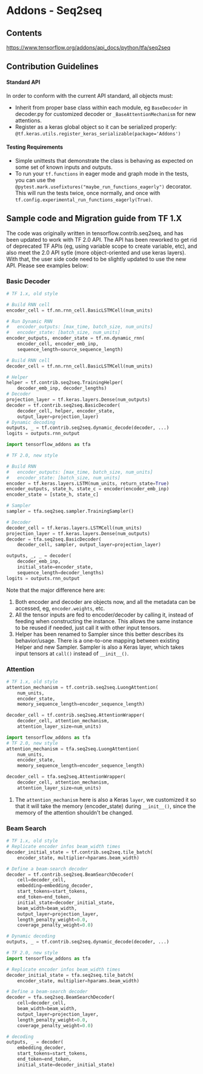 # Addons - Seq2seq

## Contents
https://www.tensorflow.org/addons/api_docs/python/tfa/seq2seq

## Contribution Guidelines
#### Standard API
In order to conform with the current API standard, all objects must:
 * Inherit from proper base class within each module, eg `BaseDecoder` in decoder.py for customized
   decoder or `_BaseAttentionMechanism` for new attentions.
 * Register as a keras global object so it can be serialized properly: `@tf.keras.utils.register_keras_serializable(package='Addons')`

#### Testing Requirements
 * Simple unittests that demonstrate the class is behaving as expected on
   some set of known inputs and outputs.
 * To run your `tf.functions` in eager mode and graph mode in the tests, 
   you can use the `@pytest.mark.usefixtures("maybe_run_functions_eagerly")` 
   decorator. This will run the tests twice, once normally, and once
   with `tf.config.experimental_run_functions_eagerly(True)`.

## Sample code and Migration guide from TF 1.X
The code was originally written in tensorflow.contrib.seq2seq, and has been updated to work with
TF 2.0 API. The API has been reworked to get rid of deprecated TF APIs (eg, using variable
scope to create variable, etc), and also meet the 2.0 API sytle (more object-oriented and use keras
layers). With that, the user side code need to be slightly updated to use the new API. Please see
examples below:

### Basic Decoder
``` python
# TF 1.x, old style

# Build RNN cell
encoder_cell = tf.nn.rnn_cell.BasicLSTMCell(num_units)

# Run Dynamic RNN
#   encoder_outputs: [max_time, batch_size, num_units]
#   encoder_state: [batch_size, num_units]
encoder_outputs, encoder_state = tf.nn.dynamic_rnn(
    encoder_cell, encoder_emb_inp,
    sequence_length=source_sequence_length)

# Build RNN cell
decoder_cell = tf.nn.rnn_cell.BasicLSTMCell(num_units)

# Helper
helper = tf.contrib.seq2seq.TrainingHelper(
    decoder_emb_inp, decoder_lengths)
# Decoder
projection_layer = tf.keras.layers.Dense(num_outputs)
decoder = tf.contrib.seq2seq.BasicDecoder(
    decoder_cell, helper, encoder_state,
    output_layer=projection_layer)
# Dynamic decoding
outputs, _ = tf.contrib.seq2seq.dynamic_decode(decoder, ...)
logits = outputs.rnn_output
```

``` python
import tensorflow_addons as tfa

# TF 2.0, new style

# Build RNN
#   encoder_outputs: [max_time, batch_size, num_units]
#   encoder_state: [batch_size, num_units]
encoder = tf.keras.layers.LSTM(num_units, return_state=True)
encoder_outputs, state_h, state_c = encoder(encoder_emb_inp)
encoder_state = [state_h, state_c]

# Sampler
sampler = tfa.seq2seq.sampler.TrainingSampler()

# Decoder
decoder_cell = tf.keras.layers.LSTMCell(num_units)
projection_layer = tf.keras.layers.Dense(num_outputs)
decoder = tfa.seq2seq.BasicDecoder(
    decoder_cell, sampler, output_layer=projection_layer)

outputs, _, _ = decoder(
    decoder_emb_inp,
    initial_state=encoder_state,
    sequence_length=decoder_lengths)
logits = outputs.rnn_output
```

Note that the major difference here are:

1. Both encoder and decoder are objects now, and all the metadata can be accessed, eg,
   `encoder.weights`, etc.
1. All the tensor inputs are fed to encoder/decoder by calling it, instead of feeding when constructing
   the instance. This allows the same instance to be reused if needed, just call it with other input
   tensors.
1. Helper has been renamed to Sampler since this better describes its behavior/usage. There is a
   one-to-one mapping between existing Helper and new Sampler. Sampler is also a Keras layer, which
   takes input tensors at `call()` instead of `__init__()`.


### Attention
``` python
# TF 1.x, old style
attention_mechanism = tf.contrib.seq2seq.LuongAttention(
    num_units,
    encoder_state,
    memory_sequence_length=encoder_sequence_length)

decoder_cell = tf.contrib.seq2seq.AttentionWrapper(
    decoder_cell, attention_mechanism,
    attention_layer_size=num_units)
```

``` python
import tensorflow_addons as tfa
# TF 2.0, new style
attention_mechanism = tfa.seq2seq.LuongAttention(
    num_units,
    encoder_state,
    memory_sequence_length=encoder_sequence_length)

decoder_cell = tfa.seq2seq.AttentionWrapper(
    decoder_cell, attention_mechanism,
    attention_layer_size=num_units)
```

1. The `attention_mechanism` here is also a Keras `layer`, we customized it so that it will take
   the memory (encoder_state) during `__init__()`, since the memory of the attention shouldn't be
   changed.

### Beam Search
``` python
# TF 1.x, old style
# Replicate encoder infos beam_width times
decoder_initial_state = tf.contrib.seq2seq.tile_batch(
    encoder_state, multiplier=hparams.beam_width)

# Define a beam-search decoder
decoder = tf.contrib.seq2seq.BeamSearchDecoder(
    cell=decoder_cell,
    embedding=embedding_decoder,
    start_tokens=start_tokens,
    end_token=end_token,
    initial_state=decoder_initial_state,
    beam_width=beam_width,
    output_layer=projection_layer,
    length_penalty_weight=0.0,
    coverage_penalty_weight=0.0)

# Dynamic decoding
outputs, _ = tf.contrib.seq2seq.dynamic_decode(decoder, ...)
```

``` python
# TF 2.0, new style
import tensorflow_addons as tfa

# Replicate encoder infos beam_width times
decoder_initial_state = tfa.seq2seq.tile_batch(
    encoder_state, multiplier=hparams.beam_width)

# Define a beam-search decoder
decoder = tfa.seq2seq.BeamSearchDecoder(
    cell=decoder_cell,
    beam_width=beam_width,
    output_layer=projection_layer,
    length_penalty_weight=0.0,
    coverage_penalty_weight=0.0)

# decoding
outputs, _ = decoder(
    embedding_decoder,
    start_tokens=start_tokens,
    end_token=end_token,
    initial_state=decoder_initial_state)
```
